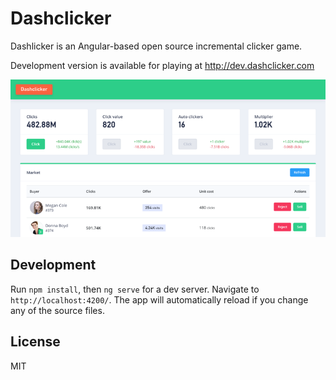 # Dashclicker

Dashlicker is an Angular-based open source incremental clicker game.

Development version is available for playing at http://dev.dashclicker.com

![Screenshot of Dashclicker](https://raw.githubusercontent.com/armn/Dashclicker/master/src/assets/images/screenshot.png)


## Development

Run `npm install`, then `ng serve` for a dev server. Navigate to `http://localhost:4200/`. The app will automatically reload if you change any of the source files.

## License
MIT

